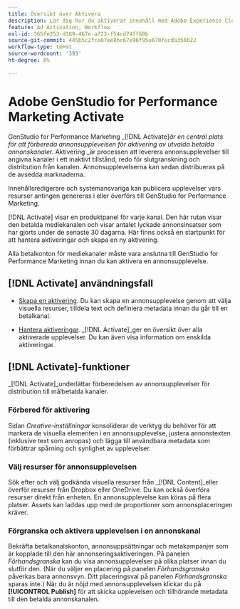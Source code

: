 ```yaml
---
title: Översikt över Aktivera
description: Lär dig hur du aktiverar innehåll med Adobe Experience Cloud och tredjepartsprogram.
feature: Ad Activation, Workflow
exl-id: 365fe253-d189-467e-a723-f54cd74ff60b
source-git-commit: 445b5c2fce07ee8bc67e96f95e670fecda356b22
workflow-type: tm+mt
source-wordcount: '393'
ht-degree: 0%

---
```


# Adobe GenStudio for Performance Marketing Activate

GenStudio for Performance Marketing _[!DNL Activate]_är en central plats för att förbereda annonsupplevelsen för aktivering av utvalda betalda annonskanaler._ Aktivering _är processen att leverera annonsupplevelser till angivna kanaler i ett inaktivt tillstånd, redo för slutgranskning och distribution från kanalen. Annonsupplevelserna kan sedan distribueras på de avsedda marknaderna.

Innehållsredigerare och systemansvariga kan publicera upplevelser vars resurser antingen genereras i eller överförs till GenStudio for Performance Marketing.

[!DNL Activate] visar en produktpanel för varje kanal. Den här rutan visar den betalda mediekanalen och visar antalet lyckade annonsinsatser som har gjorts under de senaste 30 dagarna. Här finns också en startpunkt för att hantera aktiveringar och skapa en ny aktivering.

Alla betalkonton för mediekanaler måste vara anslutna till GenStudio for Performance Marketing innan du kan aktivera en annonsupplevelse.

## [!DNL Activate] användningsfall

* [Skapa en aktivering](create-activation.md). Du kan skapa en annonsupplevelse genom att välja visuella resurser, tilldela text och definiera metadata innan du går till en betalkanal.

* [Hantera aktiveringar](manage-activations.md). _[!DNL Activate]_ger en översikt över alla aktiverade upplevelser. Du kan även visa information om enskilda aktiveringar.

## [!DNL Activate]-funktioner

_[!DNL Activate]_underlättar förberedelsen av annonsupplevelser för distribution till målbetalda kanaler.

### Förbered för aktivering

Sidan _Creative-inställningar_ konsoliderar de verktyg du behöver för att markera de visuella elementen i en annonsupplevelse, justera annonstexten (inklusive text som anropas) och lägga till användbara metadata som förbättrar spårning och synlighet av upplevelser.

### Välj resurser för annonsupplevelsen

Sök efter och välj godkända visuella resurser från _[!DNL Content]_eller överför resurser från Dropbox eller OneDrive. Du kan också överföra resurser direkt från enheten. En annonsupplevelse kan köras på flera platser. Assets kan laddas upp med de proportioner som annonsplaceringen kräver.

### Förgranska och aktivera upplevelsen i en annonskanal

Bekräfta betalkanalskonton, annonsuppsättningar och metakampanjer som är kopplade till den här annonseringsaktiveringen. På panelen _Förhandsgranska_ kan du visa annonsupplevelser på olika platser innan du slutför den. (När du väljer en placering på panelen _Förhandsgranska_ påverkas bara annonsvyn. Ditt placeringsval på panelen _Förhandsgranska_ sparas inte.) När du är nöjd med annonsupplevelsen klickar du på **[!UICONTROL Publish]** för att skicka upplevelsen och tillhörande metadata till den betalda annonskanalen.
